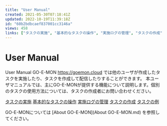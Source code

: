 ```yaml
---
title: "User Manual"
created: 2021-05-30T07:18:41Z
updated: 2022-10-19T11:39:18Z
id: "60b2bdbcaef837001cc3146a"
views: 458
links: ["タスクの実施", "基本的なタスクの操作", "実施ログの管理", "タスクの作成", "タスクの例", "about_go-e-mon"]
---
```


# User Manual

User Manual
GO-E-MON https://goemon.cloud では他のユーザが作成したタスクを実施したり、タスクを作成して配信したりすることができます。
本ユーザマニュアルでは、主にGO-E-MONが提供する機能について説明します。個別のタスクの使用方法については、タスクの作成者にお問い合わせください。

 [タスクの実施](タスクの実施.md)
 	[基本的なタスクの操作](基本的なタスクの操作.md)
 	[実施ログの管理](実施ログの管理.md)
 [タスクの作成](タスクの作成.md)
 [タスクの例](タスクの例.md)

GO-E-MONについては [About GO-E-MON](About GO-E-MON.md) を参照してください。
